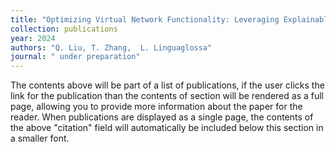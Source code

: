 ```yaml
---
title: "Optimizing Virtual Network Functionality: Leveraging Explainable AI for Non-Invasive Performance Diagnosis and Bottleneck Identification"
collection: publications
year: 2024  
authors: "Q. Liu, T. Zhang,  L. Linguaglossa"
journal: " under preparation"
---
```



The contents above will be part of a list of publications, if the user clicks the link for the publication than the contents of section will be rendered as a full page, allowing you to provide more information about the paper for the reader. When publications are displayed as a single page, the contents of the above "citation" field will automatically be included below this section in a smaller font.
